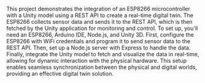 This project demonstrates the integration of an ESP8266 microcontroller with a Unity model using a REST API to create a real-time digital twin. The ESP8266 collects sensor data and sends it to the REST API, which is then fetched by the Unity application for monitoring and control. To set up, you'll need an ESP8266, Arduino IDE, Node.js, and Unity 3D. First, configure the ESP8266 with WiFi credentials and program it to send sensor data to the REST API. Then, set up a Node.js server with Express to handle the data. Finally, integrate the Unity model to fetch and visualize the data in real-time, allowing for dynamic interaction with the physical hardware. This setup enables seamless synchronization between the physical and digital worlds, providing an effective digital twin solution.
